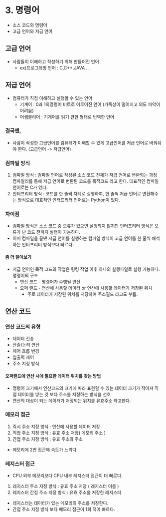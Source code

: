 # 3. 명령어
- 소스 코드와 명령어
- 고급 언어와 저급 언어

## 고급 언어
- 사람들이 이해하고 작성하기 위해 만들어진 언어
    - ex)프로그래밍 언어 : C,C++,JAVA ...
## 저급 언어
- 컴퓨터가 직접 이해하고 실행할 수 있는 언어
    - 기계어 : 0과 1의명령어 비트로 이루어진 언어 (가독성이 떨어지고 의도 파악이 어려움)
    - 어셈블리어 : 기계어를 읽기 편한 형태로 번역한 언어

### 결국엔,
- 사람이 작성한 고급언어를 컴퓨터가 이해할 수 있게 고급언어를 저급 언어로 바꿔줘야 한다. (고급언어 -> 저급언어)

### 컴파일 방식
1. 컴파일 방식 : 컴파일 언어로 작성된 소스 코드 전체가 저급 언어로 변환되는 과정
컴파일러를 통해 저급 언어로 변환된 코드를 목적코드 라고 한다. 대표적인 컴파일 언어로는 C가 있다.
2. 인터프리터 방식 : 코드를 한 줄씩 차례로 실행하여, 한 줄씩 저급 언어로 변환해주는 방식으로 대표적인 인터프리터 언어로는 Python이 있다.

### 차이점
- 컴파일 방식은 소스 코드 중 오류가 있으면 실행되지 않지만 인터프리터 방식은 오류가 난 코드 전까지 실행이 가능하다.
- 이미 컴파일을 끝낸 저급 언어를 실행하는 컴파일 방식이 고급 언어를 한 줄씩 해석하는 인터프리터 방식보다 빠르다.

#### 좀 더 알아보기
- 저급 언어인 목적 코드의 작업은 링킹 작업 이후 하나의 실행파일로 실행 가능하다.
    명령어의 구조
    - 연산 코드 - 명령어가 수행될 연산
    - 오퍼 랜드 - 연산에 사용할 데이터 or 연산에 사용할 데이터가 저장된 위치
        - 주로 데이터가 저장된 위치를 저장하여 주소필드 라고도 부름.

## 연산 코드
### 연산 코드의 유형
- 데이터 전송
- 산술/논리 연산
- 제어 흐름 변경
- 입출력 제어
- 주소 지정 방식

#### 오퍼랜드에 연산 시에 필요한 데이터 위치를 찾는 방법
- 명령어 크기에서 연산코드의 크기에 따라 표현할 수 있는 데이터 크기가 작아져 직접 데이터를 넣는 것 보다 주소를 지정하는 방식을 선호
- 연산의 대상이 되는 데이터가 저장되는 위치를 유효주소 라고한다.

### 메모리 접근
1. 즉시 주소 지정 방식 : 연산에 사용할 데이터 저장
2. 직접 주소 지정 방식 : 유효 주소 저장( 메모리 주소 )
3. 간접 주소 지정 방식 : 유효 주소의 주소 
- 메모리에 2번 접근해 속도가 느리다.

### 레지스터 접근
- CPU 외부 메모리보다 CPU 내부 레지스터 접근이 더 빠르다.
1. 레지스터 주소 지정 방식 : 유효 주소 저장 ( 레지스터 이름 )
2. 레지스터 간접 주소 지정 방식 : 유효 주소를 저장한 레지스터
- 레지스터는 데이터가 있는 메모리의 주소를 저장한다.
- 간접 주소 지정 방식 보다 메모리 접근이 1회 적어 빠르다.
